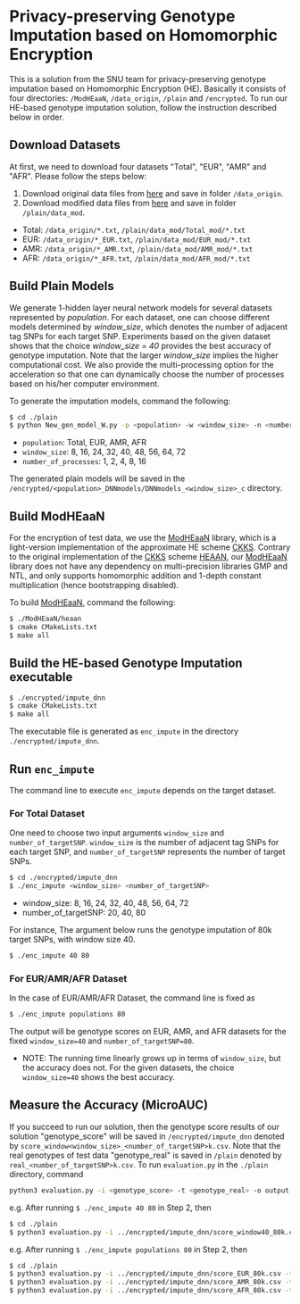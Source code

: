 # Privacy-preserving Genotype Imputation based on Homomorphic Encryption

This is a solution from the SNU team for privacy-preserving genotype imputation based on Homomorphic Encryption (HE). Basically it consists of four directories: `/ModHEaaN`, `/data_origin`, `/plain` and `/encrypted`. To run our HE-based genotype imputation solution, follow the instruction described below in order.


## Download Datasets

At first, we need to download four datasets "Total", "EUR", "AMR" and "AFR". Please follow the steps below:
1. Download original data files from [here](https://drive.google.com/drive/folders/1EVFLogAoqAajHxCBlen4vzy2Y0JbkpbU?usp=sharing) and save in folder `/data_origin`. 
1. Download modified data files from [here](https://drive.google.com/drive/folders/15JNx48B-dUDoIr1eVNqegj2fmIMB9K9Y?usp=sharing) and save in folder `/plain/data_mod`.

* Total: `/data_origin/*.txt`, `/plain/data_mod/Total_mod/*.txt`
* EUR: `/data_origin/*_EUR.txt`, `/plain/data_mod/EUR_mod/*.txt`
* AMR: `/data_origin/*_AMR.txt`, `/plain/data_mod/AMR_mod/*.txt`
* AFR: `/data_origin/*_AFR.txt`, `/plain/data_mod/AFR_mod/*.txt`

## Build Plain Models
We generate 1-hidden layer neural network models for several datasets represented by *population*. For each dataset, one can choose different models determined by *window_size*, which denotes the number of adjacent tag SNPs for each target SNP. Experiments based on the given dataset shows that the choice *window_size = 40* provides the best accuracy of genotype imputation.
Note that the larger *window_size* implies the higher computational cost. We also provide the multi-processing option for the acceleration so that one can dynamically choose the number of processes based on his/her computer environment.

To generate the imputation models, command the following:
```bash
$ cd ./plain
$ python New_gen_model_W.py -p <population> -w <window_size> -n <number_of_processes>
```
* `population`: Total, EUR, AMR, AFR 
* `window_size`: 8, 16, 24, 32, 40, 48, 56, 64, 72 
* `number_of_processes`: 1, 2, 4, 8, 16 

The generated plain models will be saved in the `/encrypted/<population>_DNNmodels/DNNmodels_<window_size>_c` directory.

## Build ModHEaaN
For the encryption of test data, we use the [ModHEaaN](https://github.com/idashSNU/Imputation/tree/master/ModHEaaN) library, which is a light-version implementation of the approximate HE scheme [CKKS](https://eprint.iacr.org/2016/421.pdf). Contrary to the original implementation of the [CKKS](https://eprint.iacr.org/2016/421.pdf) scheme [HEAAN](https://github.com/snucrypto/HEAAN), our [ModHEaaN](https://github.com/idashSNU/Imputation/tree/master/ModHEaaN) library does not have any dependency on multi-precision libraries GMP and NTL, and only supports homomorphic addition and 1-depth constant multiplication (hence bootstrapping disabled).

To build [ModHEaaN](https://github.com/idashSNU/Imputation/tree/master/ModHEaaN), command the following:
```bash
$ ./ModHEaaN/heaan
$ cmake CMakeLists.txt
$ make all
```

## Build the HE-based Genotype Imputation executable
```bash
$ ./encrypted/impute_dnn
$ cmake CMakeLists.txt
$ make all
```
The executable file is generated as `enc_impute` in the directory `./encrypted/impute_dnn`. 

## Run `enc_impute`
The command line to execute `enc_impute` depends on the target dataset. 
### For Total Dataset 
One need to choose two input arguments `window_size` and `number_of_targetSNP`. `window_size` is the number of adjacent tag SNPs for each target SNP, and `number_of_targetSNP` represents the number of target SNPs. 
```bash
$ cd ./encrypted/impute_dnn
$ ./enc_impute <window_size> <number_of_targetSNP>
```
* window_size: 8, 16, 24, 32, 40, 48, 56, 64, 72
* number_of_targetSNP: 20, 40, 80

For instance, The argument below runs the genotype imputation of 80k target SNPs, with window size 40.
```bash
$ ./enc_impute 40 80
```
### For EUR/AMR/AFR Dataset
In the case of EUR/AMR/AFR Dataset, the command line is fixed as 
```bash
$ ./enc_impute populations 80
```
The output will be genotype scores on EUR, AMR, and AFR datasets for the fixed `window_size=40` and `number_of_targetSNP=80`. 


* NOTE: The running time linearly grows up in terms of `window_size`, but the accuracy does not. For the given datasets, the choice `window_size=40` shows the best accuracy.


## Measure the Accuracy (MicroAUC)
If you succeed to run our solution, then the genotype score results of our solution "genotype_score" will be saved in `/encrypted/impute_dnn` denoted by `score_window<window_size>_<number_of_targetSNP>k.csv`. Note that the real genotypes of test data "genotype_real" is saved in `/plain` denoted by `real_<number_of_targetSNP>k.csv`. To run  `evaluation.py` in the `./plain` directory, command
```bash
python3 evaluation.py -i <genotype_score> -t <genotype_real> -o output.png
```

e.g. After running `$ ./enc_impute 40 80` in Step 2, then
```bash
$ cd ./plain
$ python3 evaluation.py -i ../encrypted/impute_dnn/score_window40_80k.csv -t real_80k.csv -o output.png
```

e.g. After running `$ ./enc_impute populations 80` in Step 2, then
```bash
$ cd ./plain
$ python3 evaluation.py -i ../encrypted/impute_dnn/score_EUR_80k.csv -t real_EUR_80k.csv -o output_EUR.png
$ python3 evaluation.py -i ../encrypted/impute_dnn/score_AMR_80k.csv -t real_AMR_80k.csv -o output_AMR.png
$ python3 evaluation.py -i ../encrypted/impute_dnn/score_AFR_80k.csv -t real_AFR_80k.csv -o output_AFR.png
```
